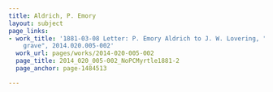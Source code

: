 ```yaml
---
title: Aldrich, P. Emory
layout: subject
page_links:
- work_title: '1881-03-08 Letter: P. Emory Aldrich to J. W. Lovering, "no pc myrtle
    grave", 2014.020.005-002'
  work_url: pages/works/2014-020-005-002
  page_title: 2014_020_005-002_NoPCMyrtle1881-2
  page_anchor: page-1484513

---
```

